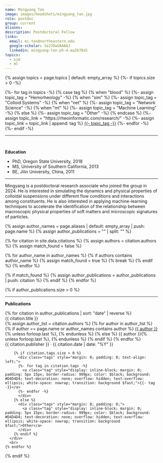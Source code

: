 ```yaml
---
name: Mingyang Tan
image: images/headshots/mingyang_tan.jpg
role: postdoc
group: current
aliases:
description: Postdoctoral Fellow
links:
  email: mi.tan@northeastern.edu
  google-scholar: SaJJDwUAAAAJ
  linkedin: mingyang-tan-ph-d-aa2b78a5
topics:
  - sim
  - ml
---
```


{% assign topics = page.topics | default: empty_array %}
{%- if topics.size > 0 -%}
  <div class="tags">
    {%- for tag in topics -%}
    {% case tag %}
      {% when "blood" %}
        {%- assign topic_tag = "Hemorheology" -%}
      {% when "sim" %}
        {%- assign topic_tag = "Colloid Systems" -%}
      {% when "net" %}
        {%- assign topic_tag = "Network Science" -%}
      {% when "ml" %}
        {%- assign topic_tag = "Machine Learning" -%}
      {% else %}
        {%- assign topic_tag = "Other" -%}
    {% endcase %}
      {%- assign topic_link = "https://rheoinformatic.com/research/" -%}
      {%- assign topic_link = topic_link | append: tag %}
      <a href="{{ topic_link }}" class="tag" data-tooltip='View research area'>{{- topic_tag -}}</a>
    {%- endfor -%}
      </div>
{%- endif -%}
<hr>

<br>

**Education**
- PhD, Oregon State University, 2018
- MS, University of Southern California, 2013
- BE, Jilin University, China, 2011
<hr>
Mingyang is a postdoctoral research associate who joined the group in 2024. He is interested in simulating the dynamics and physical properties of colloidal suspensions under different flow conditions and interactions among constituents. He is also interested in applying machine-learning techniques to accelerate the identification of the relationship between macroscopic physical properties of soft matters and microscopic signatures of particles.
<br>

{% assign author_names = page.aliases | default: empty_array | push: page.name %}
{% assign author_publications = "" | split: "" %}

{% for citation in site.data.citations %}
  {% assign authors = citation.authors %}
  {% assign match_found = false %}
  
  {% for author_name in author_names %}
    {% if authors contains author_name %}
      {% assign match_found = true %}
      {% break %}
    {% endif %}
  {% endfor %}
  
  {% if match_found %}
    {% assign author_publications = author_publications | push: citation %}
  {% endif %}
{% endfor %}

{% if author_publications.size > 0 %}
  <hr>
  <div class="publications">
    <p><strong>Publications</strong></p>
    {% for citation in author_publications | sort: "date" | reverse %}
      <div class="publication">
        <p style="margin: 0;"><a href="{{ citation.link }}" style="text-decoration: none;">{{ citation.title }}</a></p>
        <p style="margin: 0;">
          {% assign author_list = citation.authors %}
          {% for author in author_list %}
            {% if author == page.name or author_names contains author %}
              <u>{{ author }}</u>{% unless forloop.last %}, {% endunless %}
            {% else %}
              {{ author }}{% unless forloop.last %}, {% endunless %}
            {% endif %}
          {% endfor %}
        </p>
        <p style="margin: 0;">{{ citation.publisher }} · {{ citation.date | date: "%Y" }}</p>

        {% if citation.tags.size > 0 %}
          <div class="tags" style="margin: 0; padding: 0; text-align: left;">
          {%- for tag in citation.tags -%}
            <a class="tag" style="display: inline-block; margin: 0; padding: 5px 15px; border-radius: 999px; color: $black; background: #D4D4D4; text-decoration: none; overflow: hidden; text-overflow: ellipsis; white-space: nowrap; transition: background $fast;">{{- tag -}}</a>
          {%- endfor -%}
          </div>
        {% else %}
          <div class="tags" style="margin: 0; padding: 0;">
            <a class="tag" style="display: inline-block; margin: 0; padding: 5px 15px; border-radius: 999px; color: $black; background: #D4D4D4; text-decoration: none; overflow: hidden; text-overflow: ellipsis; white-space: nowrap; transition: background $fast;">Other</a>
          </div>
        {% endif %}
      </div>
      <br>
    {% endfor %}
  </div>
{% endif %}

